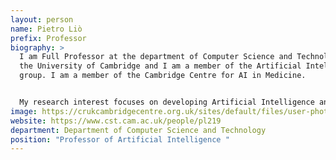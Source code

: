 ```yaml
---
layout: person
name: Pietro Liò
prefix: Professor
biography: >
  I am Full Professor at the department of Computer Science and Technology of
  the University of Cambridge and I am a member of the Artificial Intelligence
  group. I am a member of the Cambridge Centre for AI in Medicine. 


  My research interest focuses on developing Artificial Intelligence and Computational Biology models to understand diseases complexity and address personalised and precision medicine. Current focus is on Graph Neural Network modeling.
image: https://crukcambridgecentre.org.uk/sites/default/files/user-photos/sm_pietrolio_phpahUptB.jpg
website: https://www.cst.cam.ac.uk/people/pl219
department: Department of Computer Science and Technology
position: "Professor of Artificial Intelligence "
---
```

